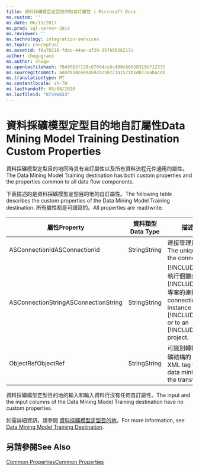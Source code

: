 ```yaml
---
title: 資料採礦模型定型目的地自訂屬性 | Microsoft Docs
ms.custom: ''
ms.date: 06/13/2017
ms.prod: sql-server-2014
ms.reviewer: ''
ms.technology: integration-services
ms.topic: conceptual
ms.assetid: f0a70216-fdac-44ae-af29-35f65626217c
author: chugugrace
ms.author: chugu
ms.openlocfilehash: 7849f62f139c67604cc6c400c66658319b712335
ms.sourcegitcommit: ad4d92dce894592a259721a1571b1d8736abacdb
ms.translationtype: MT
ms.contentlocale: zh-TW
ms.lasthandoff: 08/04/2020
ms.locfileid: "87596833"
---
```

# <a name="data-mining-model-training-destination-custom-properties"></a><span data-ttu-id="d8998-102">資料採礦模型定型目的地自訂屬性</span><span class="sxs-lookup"><span data-stu-id="d8998-102">Data Mining Model Training Destination Custom Properties</span></span>
  <span data-ttu-id="d8998-103">資料採礦模型定型目的地同時具有自訂屬性以及所有資料流程元件通用的屬性。</span><span class="sxs-lookup"><span data-stu-id="d8998-103">The Data Mining Model Training destination has both custom properties and the properties common to all data flow components.</span></span>  
  
 <span data-ttu-id="d8998-104">下表描述的是資料採礦模型定型目的地的自訂屬性。</span><span class="sxs-lookup"><span data-stu-id="d8998-104">The following table describes the custom properties of the Data Mining Model Training destination.</span></span> <span data-ttu-id="d8998-105">所有屬性都是可讀寫的。</span><span class="sxs-lookup"><span data-stu-id="d8998-105">All properties are read/write.</span></span>  
  
|<span data-ttu-id="d8998-106">屬性</span><span class="sxs-lookup"><span data-stu-id="d8998-106">Property</span></span>|<span data-ttu-id="d8998-107">資料類型</span><span class="sxs-lookup"><span data-stu-id="d8998-107">Data Type</span></span>|<span data-ttu-id="d8998-108">描述</span><span class="sxs-lookup"><span data-stu-id="d8998-108">Description</span></span>|  
|--------------|---------------|-----------------|  
|<span data-ttu-id="d8998-109">ASConnectionId</span><span class="sxs-lookup"><span data-stu-id="d8998-109">ASConnectionId</span></span>|<span data-ttu-id="d8998-110">String</span><span class="sxs-lookup"><span data-stu-id="d8998-110">String</span></span>|<span data-ttu-id="d8998-111">連接管理員的唯一識別碼。</span><span class="sxs-lookup"><span data-stu-id="d8998-111">The unique identifier of the connection manager.</span></span>|  
|<span data-ttu-id="d8998-112">ASConnectionString</span><span class="sxs-lookup"><span data-stu-id="d8998-112">ASConnectionString</span></span>|<span data-ttu-id="d8998-113">String</span><span class="sxs-lookup"><span data-stu-id="d8998-113">String</span></span>|<span data-ttu-id="d8998-114">[!INCLUDE[ssASnoversion](../../includes/ssasnoversion-md.md)] 執行個體或 [!INCLUDE[ssASnoversion](../../includes/ssasnoversion-md.md)] 專案的連接字串。</span><span class="sxs-lookup"><span data-stu-id="d8998-114">The connection string to an instance of [!INCLUDE[ssASnoversion](../../includes/ssasnoversion-md.md)] or to an [!INCLUDE[ssASnoversion](../../includes/ssasnoversion-md.md)] project.</span></span>|  
|<span data-ttu-id="d8998-115">ObjectRef</span><span class="sxs-lookup"><span data-stu-id="d8998-115">ObjectRef</span></span>|<span data-ttu-id="d8998-116">String</span><span class="sxs-lookup"><span data-stu-id="d8998-116">String</span></span>|<span data-ttu-id="d8998-117">可識別轉換所使用之資料採礦結構的 XML 標記。</span><span class="sxs-lookup"><span data-stu-id="d8998-117">An XML tag that identifies the data mining structure that the transformation uses.</span></span>|  
  
 <span data-ttu-id="d8998-118">資料採礦模型定型目的地的輸入和輸入資料行沒有任何自訂屬性。</span><span class="sxs-lookup"><span data-stu-id="d8998-118">The input and the input columns of the Data Mining Model Training destination have no custom properties.</span></span>  
  
 <span data-ttu-id="d8998-119">如需詳細資訊，請參閱 [資料採礦模型定型目的地](data-mining-model-training-destination.md)。</span><span class="sxs-lookup"><span data-stu-id="d8998-119">For more information, see [Data Mining Model Training Destination](data-mining-model-training-destination.md).</span></span>  
  
## <a name="see-also"></a><span data-ttu-id="d8998-120">另請參閱</span><span class="sxs-lookup"><span data-stu-id="d8998-120">See Also</span></span>  
 [<span data-ttu-id="d8998-121">Common Properties</span><span class="sxs-lookup"><span data-stu-id="d8998-121">Common Properties</span></span>](../common-properties.md)  
  
  
